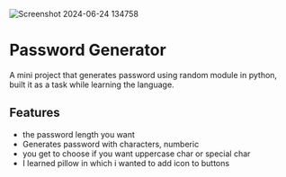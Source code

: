   ![Screenshot 2024-06-24 134758](https://github.com/Mostafa-Mohamed-Atef/Password-Generator/assets/151864798/f5c34c50-dbdc-44b1-a73a-ab656550f631)
# Password Generator

A mini project that generates password using random module in python, built it as a task while learning the language.

## Features

- the password length you want 
- Generates password with characters, numberic
- you get to choose if you want uppercase char or special char
- I learned pillow in which i wanted to add icon to buttons 

